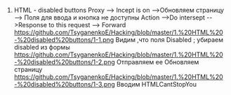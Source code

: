1. HTML - disabled buttons
Proxy --> Incept is on -->Обновляем страницу --> Поля для ввода и кнопка не доступны 
Action -->Do intersept -->Response to this request --> Forward
https://github.com/TsyganenkoE/Hacking/blob/master/1.%20HTML%20-%20disabled%20buttons/1-1.png
Видим ,что поля Disabled ; убираем disabled из формы
https://github.com/TsyganenkoE/Hacking/blob/master/1.%20HTML%20-%20disabled%20buttons/1-2.png
Отправляем ее
Обновляем страницу 
https://github.com/TsyganenkoE/Hacking/blob/master/1.%20HTML%20-%20disabled%20buttons/1-3.png
Вводим HTMLCantStopYou
